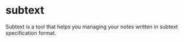 # subtext
Subtext is a tool that helps you managing your notes written in subtext specification format.
